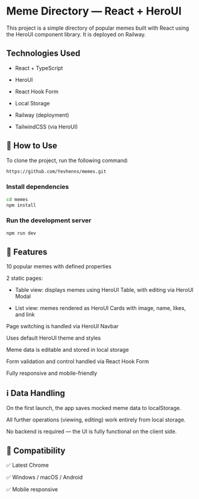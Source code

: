 # Meme Directory — React + HeroUI

This project is a simple directory of popular memes built with React using the
HeroUI component library. It is deployed on Railway.

## Technologies Used

- React + TypeScript

- HeroUI

- React Hook Form

- Local Storage

- Railway (deployment)

- TailwindCSS (via HeroUI)

## 🚀 How to Use

To clone the project, run the following command:

```bash
https://github.com/Yevhenns/memes.git
```

### Install dependencies

```bash
cd memes
npm install
```

### Run the development server

```bash
npm run dev
```

## 🧩 Features

10 popular memes with defined properties

2 static pages:

- Table view: displays memes using HeroUI Table, with editing via HeroUI Modal

- List view: memes rendered as HeroUI Cards with image, name, likes, and link

Page switching is handled via HeroUI Navbar

Uses default HeroUI theme and styles

Meme data is editable and stored in local storage

Form validation and control handled via React Hook Form

Fully responsive and mobile-friendly

## ℹ️ Data Handling

On the first launch, the app saves mocked meme data to localStorage.

All further operations (viewing, editing) work entirely from local storage.

No backend is required — the UI is fully functional on the client side.

## 📱 Compatibility

✅ Latest Chrome

✅ Windows / macOS / Android

✅ Mobile responsive
